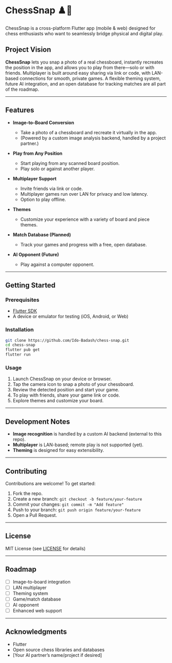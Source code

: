 # ChessSnap ♟️📸

ChessSnap is a cross-platform Flutter app (mobile & web) designed for chess enthusiasts who want to seamlessly bridge physical and digital play.

## Project Vision

**ChessSnap** lets you snap a photo of a real chessboard, instantly recreates the position in the app, and allows you to play from there—solo or with friends. Multiplayer is built around easy sharing via link or code, with LAN-based connections for smooth, private games. A flexible theming system, future AI integration, and an open database for tracking matches are all part of the roadmap.

---

## Features

- **Image-to-Board Conversion**
  - Take a photo of a chessboard and recreate it virtually in the app.
  - (Powered by a custom image analysis backend, handled by a project partner.)

- **Play from Any Position**
  - Start playing from any scanned board position.
  - Play solo or against another player.

- **Multiplayer Support**
  - Invite friends via link or code.
  - Multiplayer games run over LAN for privacy and low latency.
  - Option to play offline.

- **Themes**
  - Customize your experience with a variety of board and piece themes.

- **Match Database (Planned)**
  - Track your games and progress with a free, open database.

- **AI Opponent (Future)**
  - Play against a computer opponent.

---

## Getting Started

### Prerequisites

- [Flutter SDK](https://docs.flutter.dev/get-started/install)
- A device or emulator for testing (iOS, Android, or Web)

### Installation

```bash
git clone https://github.com/Ido-Badash/chess-snap.git
cd chess-snap
flutter pub get
flutter run
```

### Usage

1. Launch ChessSnap on your device or browser.
2. Tap the camera icon to snap a photo of your chessboard.
3. Review the detected position and start your game.
4. To play with friends, share your game link or code.
5. Explore themes and customize your board.

---

## Development Notes

- **Image recognition** is handled by a custom AI backend (external to this repo).
- **Multiplayer** is LAN-based; remote play is not supported (yet).
- **Theming** is designed for easy extensibility.

---

## Contributing

Contributions are welcome! To get started:

1. Fork the repo.
2. Create a new branch: `git checkout -b feature/your-feature`
3. Commit your changes: `git commit -m "Add feature"`
4. Push to your branch: `git push origin feature/your-feature`
5. Open a Pull Request.

---

## License

MIT License (see [LICENSE](LICENSE) for details)

---

## Roadmap

- [ ] Image-to-board integration
- [ ] LAN multiplayer
- [ ] Theming system
- [ ] Game/match database
- [ ] AI opponent
- [ ] Enhanced web support

---

## Acknowledgments

- Flutter
- Open source chess libraries and databases
- [Your AI partner’s name/project if desired]

